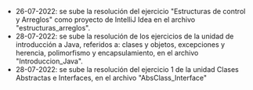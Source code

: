 - 26-07-2022: se sube la resolución del ejercicio "Estructuras de control y Arreglos" como proyecto de IntelliJ Idea en el archivo "estructuras_arreglos".
- 28-07-2022: se sube la resolución de los ejercicios de la unidad de introducción a Java, referidos a: clases y objetos, excepciones y herencia, polimorfismo y encapsulamiento, en el archivo "Introduccion_Java".
- 28-07-2022: se sube la resolución del ejercicio 1 de la unidad Clases Abstractas e Interfaces, en el archivo "AbsClass_Interface"
